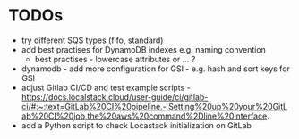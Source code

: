 # TODOs

- try different SQS types (fifo, standard)
- add best practises for DynamoDB indexes e.g. naming convention
  - best practises - lowercase attributes or ... ?
- dynamodb - add more configuration for GSI - e.g. hash and sort keys for GSI
- adjust Gitlab CI/CD and test example scripts - https://docs.localstack.cloud/user-guide/ci/gitlab-ci/#:~:text=GitLab%20CI%20pipeline.-,Setting%20up%20your%20GitLab%20CI%20job,the%20aws%20command%2Dline%20interface.
- add a Python script to check Locastack initialization on GitLab
